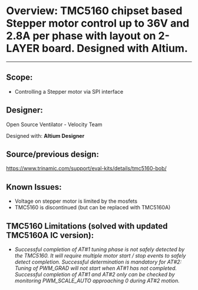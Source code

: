 # Overview: TMC5160 chipset based Stepper motor control up to 36V and 2.8A per phase with layout on 2-LAYER board. Designed with Altium.
---
## Scope:
- Controlling a Stepper motor via SPI interface

## Designer:
Open Source Ventilator - Velocity Team 

Designed with:
**Altium Designer**

## Source/previous design:
https://www.trinamic.com/support/eval-kits/details/tmc5160-bob/

## Known Issues:
- Voltage on stepper motor is limited by the mosfets
- TMC5160 is discontinued (but can be replaced with TMC5160A)

## TMC5160 Limitations (solved with updated TMC5160A IC version): 
- *Successful completion of AT#1 tuning phase is not safely detected by the TMC5160. It will require multiple motor start / stop events to safely detect completion. Successful determination is mandatory for AT#2: Tuning of PWM_GRAD will not start when AT#1 has not completed. Successful completion of AT#1 and AT#2 only can be checked by monitoring PWM_SCALE_AUTO approaching 0 during AT#2 motion.*
